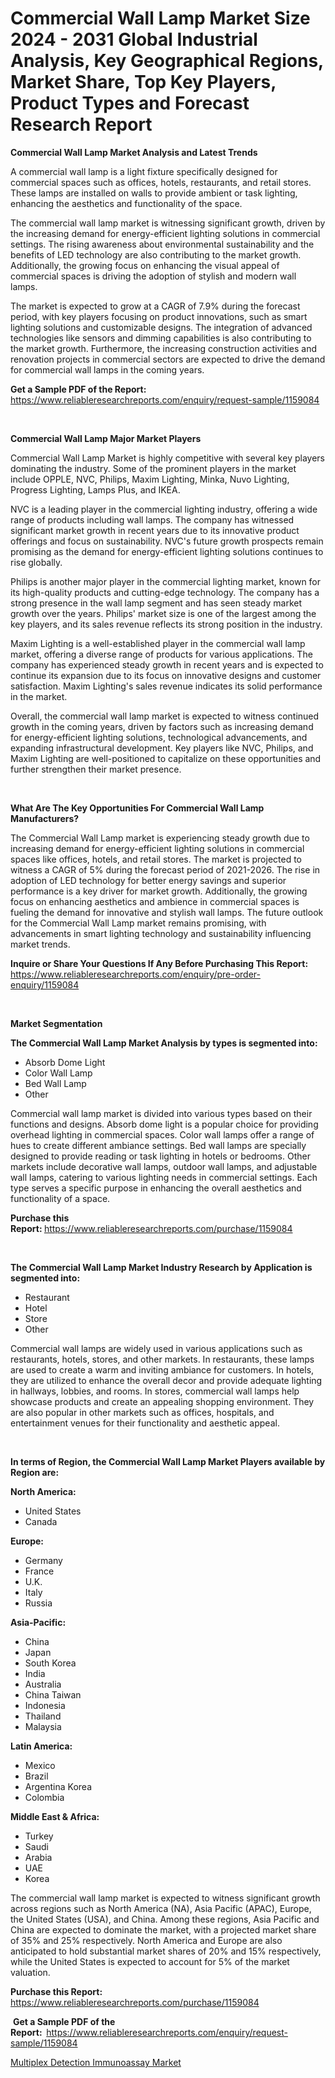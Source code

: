 <p><h1>Commercial Wall Lamp Market Size 2024 - 2031 Global Industrial Analysis, Key Geographical Regions, Market Share, Top Key Players, Product Types and Forecast Research Report</h1></p><p><strong>Commercial Wall Lamp Market Analysis and Latest Trends</strong></p>
<p><p>A commercial wall lamp is a light fixture specifically designed for commercial spaces such as offices, hotels, restaurants, and retail stores. These lamps are installed on walls to provide ambient or task lighting, enhancing the aesthetics and functionality of the space.</p><p>The commercial wall lamp market is witnessing significant growth, driven by the increasing demand for energy-efficient lighting solutions in commercial settings. The rising awareness about environmental sustainability and the benefits of LED technology are also contributing to the market growth. Additionally, the growing focus on enhancing the visual appeal of commercial spaces is driving the adoption of stylish and modern wall lamps.</p><p>The market is expected to grow at a CAGR of 7.9% during the forecast period, with key players focusing on product innovations, such as smart lighting solutions and customizable designs. The integration of advanced technologies like sensors and dimming capabilities is also contributing to the market growth. Furthermore, the increasing construction activities and renovation projects in commercial sectors are expected to drive the demand for commercial wall lamps in the coming years.</p></p>
<p><strong>Get a Sample PDF of the Report:&nbsp;</strong> <a href="https://www.reliableresearchreports.com/enquiry/request-sample/1159084">https://www.reliableresearchreports.com/enquiry/request-sample/1159084</a></p>
<p>&nbsp;</p>
<p><strong>Commercial Wall Lamp Major Market Players</strong></p>
<p><p>Commercial Wall Lamp Market is highly competitive with several key players dominating the industry. Some of the prominent players in the market include OPPLE, NVC, Philips, Maxim Lighting, Minka, Nuvo Lighting, Progress Lighting, Lamps Plus, and IKEA. </p><p>NVC is a leading player in the commercial lighting industry, offering a wide range of products including wall lamps. The company has witnessed significant market growth in recent years due to its innovative product offerings and focus on sustainability. NVC's future growth prospects remain promising as the demand for energy-efficient lighting solutions continues to rise globally.</p><p>Philips is another major player in the commercial lighting market, known for its high-quality products and cutting-edge technology. The company has a strong presence in the wall lamp segment and has seen steady market growth over the years. Philips' market size is one of the largest among the key players, and its sales revenue reflects its strong position in the industry.</p><p>Maxim Lighting is a well-established player in the commercial wall lamp market, offering a diverse range of products for various applications. The company has experienced steady growth in recent years and is expected to continue its expansion due to its focus on innovative designs and customer satisfaction. Maxim Lighting's sales revenue indicates its solid performance in the market.</p><p>Overall, the commercial wall lamp market is expected to witness continued growth in the coming years, driven by factors such as increasing demand for energy-efficient lighting solutions, technological advancements, and expanding infrastructural development. Key players like NVC, Philips, and Maxim Lighting are well-positioned to capitalize on these opportunities and further strengthen their market presence.</p></p>
<p>&nbsp;</p>
<p><strong>What Are The Key Opportunities For Commercial Wall Lamp Manufacturers?</strong></p>
<p><p>The Commercial Wall Lamp market is experiencing steady growth due to increasing demand for energy-efficient lighting solutions in commercial spaces like offices, hotels, and retail stores. The market is projected to witness a CAGR of 5% during the forecast period of 2021-2026. The rise in adoption of LED technology for better energy savings and superior performance is a key driver for market growth. Additionally, the growing focus on enhancing aesthetics and ambience in commercial spaces is fueling the demand for innovative and stylish wall lamps. The future outlook for the Commercial Wall Lamp market remains promising, with advancements in smart lighting technology and sustainability influencing market trends.</p></p>
<p><strong>Inquire or Share Your Questions If Any Before Purchasing This Report:</strong> <a href="https://www.reliableresearchreports.com/enquiry/pre-order-enquiry/1159084">https://www.reliableresearchreports.com/enquiry/pre-order-enquiry/1159084</a></p>
<p>&nbsp;</p>
<p><strong>Market Segmentation</strong></p>
<p><strong>The Commercial Wall Lamp Market Analysis by types is segmented into:</strong></p>
<p><ul><li>Absorb Dome Light</li><li>Color Wall Lamp</li><li>Bed Wall Lamp</li><li>Other</li></ul></p>
<p><p>Commercial wall lamp market is divided into various types based on their functions and designs. Absorb dome light is a popular choice for providing overhead lighting in commercial spaces. Color wall lamps offer a range of hues to create different ambiance settings. Bed wall lamps are specially designed to provide reading or task lighting in hotels or bedrooms. Other markets include decorative wall lamps, outdoor wall lamps, and adjustable wall lamps, catering to various lighting needs in commercial settings. Each type serves a specific purpose in enhancing the overall aesthetics and functionality of a space.</p></p>
<p><strong>Purchase this Report:&nbsp;</strong><a href="https://www.reliableresearchreports.com/purchase/1159084">https://www.reliableresearchreports.com/purchase/1159084</a></p>
<p>&nbsp;</p>
<p><strong>The Commercial Wall Lamp Market Industry Research by Application is segmented into:</strong></p>
<p><ul><li>Restaurant</li><li>Hotel</li><li>Store</li><li>Other</li></ul></p>
<p><p>Commercial wall lamps are widely used in various applications such as restaurants, hotels, stores, and other markets. In restaurants, these lamps are used to create a warm and inviting ambiance for customers. In hotels, they are utilized to enhance the overall decor and provide adequate lighting in hallways, lobbies, and rooms. In stores, commercial wall lamps help showcase products and create an appealing shopping environment. They are also popular in other markets such as offices, hospitals, and entertainment venues for their functionality and aesthetic appeal.</p></p>
<p>&nbsp;</p>
<p><strong>In terms of Region, the Commercial Wall Lamp Market Players available by Region are:</strong></p>
<p>
    <p> <strong> North America: </strong>
        <ul>
            <li>United States</li>
            <li>Canada</li>
        </ul>
        </p> 
    <p> <strong> Europe: </strong>
        <ul>
            <li>Germany</li>
            <li>France</li>
            <li>U.K.</li>
            <li>Italy</li>
            <li>Russia</li>
        </ul>
        </p> 
    <p> <strong> Asia-Pacific: </strong>
        <ul>
            <li>China</li>
            <li>Japan</li>
            <li>South Korea</li>
            <li>India</li>
            <li>Australia</li>
            <li>China Taiwan</li>
            <li>Indonesia</li>
            <li>Thailand</li>
            <li>Malaysia</li>
        </ul>
        </p> 
    <p> <strong> Latin America: </strong>
        <ul>
            <li>Mexico</li>
            <li>Brazil</li>
            <li>Argentina Korea</li>
            <li>Colombia</li>
        </ul>
        </p> 
    <p> <strong> Middle East & Africa: </strong>
        <ul>
            <li>Turkey</li>
            <li>Saudi</li>
            <li>Arabia</li>
            <li>UAE</li>
            <li>Korea</li>
        </ul>
    </p>
    </p>
<p><p>The commercial wall lamp market is expected to witness significant growth across regions such as North America (NA), Asia Pacific (APAC), Europe, the United States (USA), and China. Among these regions, Asia Pacific and China are expected to dominate the market, with a projected market share of 35% and 25% respectively. North America and Europe are also anticipated to hold substantial market shares of 20% and 15% respectively, while the United States is expected to account for 5% of the market valuation.</p></p>
<p><strong>Purchase this Report: </strong><a href="https://www.reliableresearchreports.com/purchase/1159084">https://www.reliableresearchreports.com/purchase/1159084</a></p>
<p>&nbsp;<strong>Get a Sample PDF of the Report:&nbsp;&nbsp;</strong><a href="https://www.reliableresearchreports.com/enquiry/request-sample/1159084">https://www.reliableresearchreports.com/enquiry/request-sample/1159084</a></p>
<p><strong></strong></p>
<p><p><a href="https://github.com/maliyahmorrow6654/Market-Research-Report-List-3/blob/main/multiplex-detection-immunoassay-market.md">Multiplex Detection Immunoassay Market</a></p></p>